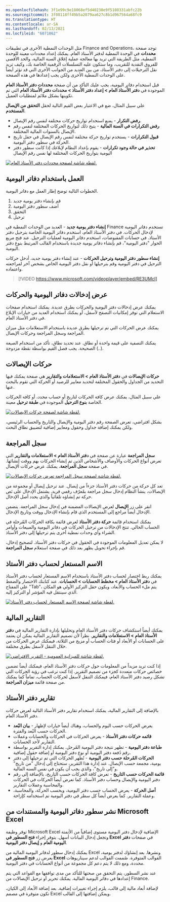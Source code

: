 ```yaml
---
ms.openlocfilehash: 3f1e99c9e18068ef5d40230e9f5108331abfc22b
ms.sourcegitcommit: 3f08118ff49b5a2079aa627c8b1d967564a68fc9
ms.translationtype: HT
ms.contentlocale: ar-SA
ms.lasthandoff: 02/13/2021
ms.locfileid: "6071062"
---
```

مثل الوحدات النمطية الأخرى في تطبيقات Finance and Operations، توجد صفحة **محددات** في الوحدة النمطية لدفتر الأستاذ العام.  يمكنك إعداد محددات معينة للوحدة النمطية، مثل الطريقة التي تريد بها معالجة عملية إغلاق السنة المالية، والحد الأقصى للفروق النقدية للتقريب، وما ستكون عليه التسلسلات الرقمية الخاصة بك، وكيف تريد نقل الترحيلات إلى دفتر الأستاذ، من بين العديد من الجوانب الأخرى التي قد تؤثر أيضاً على الوحدات النمطية الأخرى ولكن يجب إعدادها في هذه الصفحة.  

قبل استخدام دفاتر اليومية، يجب عليك التأكد من أن صفحة **محددات دفتر الأستاذ العام** الموجودة في **دفتر الأستاذ العام > إعداد دفتر الأستاذ > محددات دفتر الأستاذ العام** التي تم تكوينها بشكل ملائم لمتطلبات العميل. 

علي سبيل المثال، ضع في الاعتبار بعض القيم التالية لحقل **التحقق من الإيصال المستخدم**.

- **رفض التكرار** - يمنع استخدام تواريخ حركات مختلفة لنفس رقم الإيصال.  
- **رفض التكرارات في السنة المالية** - يتيح ذلك لتواريخ الحركات المختلفة لنفس رقم الإيصال بالسنوات المالية المختلفة.  
- **قبول التكرارات** - يستخدم تواريخ حركة مختلفة لنفس رقم الإيصال في حقل تاريخ الحركة في سطور دفتر اليومية.  
- **تحذير في حالة وجود تكرارات** - يقوم بإعداد النظام لإبلاغك إذا كانت سطور دفتر اليومية بتواريخ الحركات المختلفة لها نفس رقم الإيصال
 
[![لقطة شاشة لصفحة محددات دفتر الأستاذ العام.](../media/glp-1-ss.png)](../media/glp-1-ss.png#lightbox)‎



## <a name="working-with-journals"></a>العمل باستخدام دفاتر اليومية 

الخطوات التالية توضح إطار العمل مع دفاتر اليومية. 

1. قم بإنشاء دفتر يومية جديد
1. أضف سطور دفتر اليومية
1. التحقق
1. ترحيل



**إنشاء دفتر يومية جديد** - العديد من الوحدات النمطية في Finance تستخدم دفاتر اليومية لإدخال الحركات. في دفتر الأستاذ العام، استخدم دفاتر اليومية الخاصة بترحيل دفتر الأستاذ. في حسابات المقبوضات، استخدم دفاتر اليومية لعمليات الترحيل. عند فتح مربع الحوار "دفتر اليومية"، قم بإنشاء دفاتر يومية جديدة باستخدام القالب المرتبط بنوع دفتر اليومية.  

**إنشاء سطور دفتر اليومية وترحيل الحركات** - عند إنشاء دفتر يومية جديد، أدخل حركات الترحيل في دفتر اليومية وقم بترحيلها أو نقل دفتر اليومية الخاص بشخص آخر لمراجعته واعتماده.

 
 > [!VIDEO https://www.microsoft.com/videoplayer/embed/RE3UMcl]


## <a name="view-journal-entries-and-transactions"></a>عرض إدخالات دفاتر اليومية والحركات 

يمكنك عرض إدخالات دفتر اليومية والحركات بطرق عديدة. يمكنك استخدام صفحات الاستعلام التي توفر إمكانيات التصفح لأسفل، أو يمكنك استخدام العديد من خيارات الإبلاغ في دفتر الأستاذ العام.

يمكنك عرض الحركات التي تم ترحيلها بطرق عديدة باستخدام الاستعلامات مثل ميزان المراجعة وسجل المراجعة وحركات الإيصال.

يمكنك التصفية على قيمة واحدة أو نطاق. عند تحديد نطاق، تأكد من استخدام الصيغة الصحيحة. يجب فصل القيم بواسطة نقطة مزدوجة (..).

## <a name="voucher-transactions"></a>حركات الإيصالات 

**حركات الإيصالات** في **دفتر الأستاذ العام > الاستعلامات والتقارير** هي صفحة يمكنك فيها التحديد من الجداول والحقول المختلفة لتحديد معايير للرصيد أو الحركة التي تقوم بالبحث عنها.
 
علي سبيل المثال، يمكنك عرض كافة الحركات لتاريخ أو حساب محدد، أو كافة الحركات الخاصة **بنوع الترحيل** الموجودة في **طبقة ترحيل** معينة. 
 
[![لقطة شاشة لصفحة حركات الايصالات‎.](../media/voucher-transactions-ss.png)](../media/voucher-transactions-ss.png#lightbox)

بشكل افتراضي، تعرض الصفحة رقم دفتر اليومية والإيصال والتاريخ والحساب الرئيسي، ولكن يمكنك إضافة جداول وحقول ومعايير إضافية لتضييق نطاق البحث.

## <a name="audit-trail"></a>سجل المراجعة 

**سجل المراجعة** عبارة عن صفحة في **دفتر الأستاذ العام > الاستعلامات والتقارير** التي تعرض أنواع الحركات والأوصاف والأشخاص الذين تم إنشاء الحركات بهم ووقت إنشائها. في صفحة **سجل المراجعة**، يمكنك عرض حركات الإيصال.

[![لقطة شاشة لصفحة سجل المراجعة تعرض حركات الإيصالات.](../media/audit-trail-ss.png)](../media/audit-trail-ss.png#lightbox)


تعد كل حركة من حركات دفتر الأستاذ جزءاً من إيصال. عند ترحيل إيصال أو مجموعة من الإيصالات، ينشأ النظام إدخال سجل مراجعة بمُعرّف رقمي فريد. يشتمل الإدخال على نَص حركة تم إنشاؤه تلقائياً والذي يحدد أصل الإدخال.  

انقر على زر **الإيصال** لعرض الإيصالات المضمنة في إدخال سجل المراجعة. يتضمن الإدخال أيضاً مراجع إلى المستخدم الذي قام بإنشاء الإدخال ووقت وتاريخ الإدخال.
 
يمكنك استخدام قائمة **حركة دفتر الأستاذ** لعرض قائمة بكافة الحركات المُرحلة في الحساب الحالي. تنتج الإدخالات من ترحيل الحركات في دفاتر اليومية والمبيعات وأوامر الشراء وأي وحدات نمطية أخرى يتم ترحيلها إلى دفتر الأستاذ.  

لا يمكن تعديل المعلومات الموجودة في الحقول في حركات دفتر الأستاذ. لتصحيح إدخال، قم بإجراء تحويل يظهر بعد ذلك في صفحة استعلام **سجل المراجعة**.  

## <a name="ledger-account-alias"></a>الاسم المستعار لحساب دفتر الأستاذ 

يمكنك ربط اختصار لحساب دفتر الأستاذ باستخدام الاسم المستعار لحساب دفتر الأستاذ في **دفتر الأستاذ العام > مخطط الحسابات > الحسابات**. عند كتابتك الاختصار والضغط علي المفتاح "Tab"، يتم ملء الحساب والأبعاد، ويكون حقل التركيز الأولي هو المكان الذي سينتقل فيه المؤشر أو التركيز إليه.
 
[![لقطة شاشة لصفحة الاسم المستعار لحساب دفتر الأستاذ.](../media/ledger-account-alias-ss.png)](../media/ledger-account-alias-ss.png#lightbox)


## <a name="financial-reports"></a>التقارير المالية 

يمكنك أيضاً استكشاف حركات دفتر الأستاذ العام وتحليلها بإدارة التقارير المالية في **دفتر الأستاذ العام > الاستعلامات والتقارير**. نظراً لأن تصميم التقارير المالية يمكن أن يعتمد على الحسابات أو الأبعاد أو فئات الحساب أو مزيج من الثلاثة، فيمكنك عرض الحركات من خلال التنقل لأسفل بطرق مختلفة. 
 
[![لقطة شاشة للميزانية العمومية - التقرير الافتراضي.](../media/financial-reports-ss.png)](../media/financial-reports-ss.png#lightbox)

إذا كنت تريد مزيداً من المعلومات حول حركات دفتر الأستاذ العام، فيمكنك أيضاً تضمين خصائص حركات متعددة كجزء من تصميم التقرير. إذا كنت ترغب في رؤية الحركات التي تشكل رصيد دفتر الأستاذ العام، فيمكنك التنقل لأسفل لحركات الحساب، تماماً كما يمكنك من صفحة قائمة **ميزان المراجعة**.

## <a name="ledger-reports"></a>تقارير دفتر الأستاذ 

بالإضافة إلى التقارير المالية، يمكنك استخدام تقارير دفتر الأستاذ التالية لعرض حركات دفتر الأستاذ العام.

- **بيان البُعد‎** - يعرض الحركات حسب اليوم والحساب، وهناك أيضاً خيارات لإظهار الحركات حسب البُعد والفترة.
- **قائمه حركات دفتر الأستاذ** - يعرض الحركات في الحركات والحسابات وعملات التقارير لأحد الحسابات.
- **طباعة دفتر اليومية** - تظهر نتيجة دفتر اليومية المُرحل. يمكنك إدارة التقرير بواسطة رقم دُفعة دفتر اليومية أو نوع دفتر اليومية أو إضافة حقول إضافية.
- **الحركات المُرحلة حسب دفتر اليومية** - تُظهر الحركات التي تم ترحيلها إلى دفتر يومية، مجمعة حسب الإيصال. عند إدارة هذا التقرير، ستحتاج إلى إدخال "من تاريخ" و"إلى تاريخ"، والذي يجب أن يكون في نفس السنه المالية. 
- **قائمة الحركات حسب التاريخ** - تعرض كافة الحركات حسب التاريخ، بالإضافة إلى رقم دفتر اليومية والإيصال وحساب دفتر الأستاذ. كما تعرض أيضاً الحركات في الحركات والمحاسبة وعملات التقارير.
- **أصل الحركة** - يعرض الحساب حسب دفتر اليومية، وبحسب الحركة، والمحاسبة، وعملة التقارير. كما يعرض أيضاً كل سطر في دفتر اليومية تم استخدامه كإزاحة.

## <a name="publish-journal-lines-and-documents-from-microsoft-excel"></a>نشر سطور دفاتر اليومية والمستندات من Microsoft Excel 

توفر وظيفة Microsoft Excel الإضافية لإدخال دفتر اليومية مستوى إضافياً من الأتمتة وتجعل إدخال البيانات أسهل. يتوفر إجراء **فتح السطور في Excel‎** في صفحات **دفتر اليومية العام** و **إيصال دفتر اليومية**.
 
يمكنك إدخال سطور لدفاتر اليومية المالية من Excel ونشرها. بعد إنشاؤك لدفتر يومية، يعرض زر **فتح السطور في Excel** القوالب المتوفرة. صُممت القوالب لدعم سيناريوهات محددة، ومع ذلك لا يتم دعم كل مجموعة من أنواع الحسابات في دفتر اليومية.

عند نشر السطور، يتم التحقق من صحتها للتأكد من مدى توافقها مع القواعد التي يتم إعدادها في دفاتر اليومية المالية. يمكنك تحرير أو ترحيل الإيصالات من Finance.

لإضافة أبعاد مالية إلى قالب، يلزم إجراء تغييرات إضافية. بعد إضافة الأبعاد إلى الكيان، تكون متوفرة في مصمم Excel ويمكن إضافتها إلى القالب.



